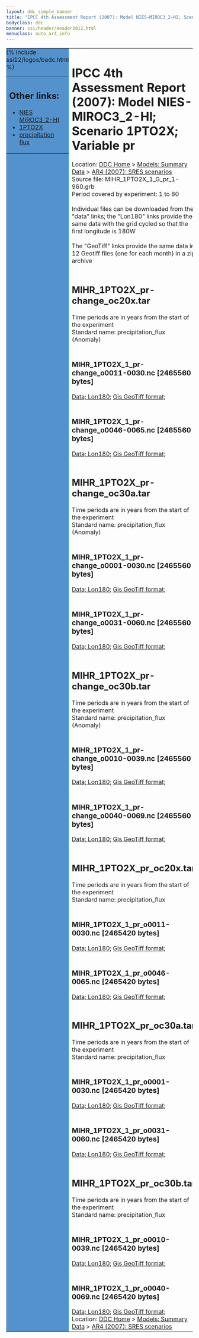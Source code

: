 ```yaml
---
layout: ddc_simple_banner
title: "IPCC 4th Assessment Report (2007): Model NIES-MIROC3_2-HI; Scenario 1PTO2X; Variable pr"
bodyclass: ddc
banner: ssi/header/Header2012.html
menuclass: auto_ar4_info
---
```



<table width="100%" border="0" cellspacing="0" cellpadding="0" style="border-collapse: collapse;">
<tr style="margin:0;padding:0;border:0;">
<td style="margin:0;padding:0;border:0;height:1pt;width:150pt;background:#5492CD;" valign="top" >

<div id="lh-col2" class="auto_ar4_info">
<table class="menumain" bgcolor="#5492CD" cellspacing="0" width="100%" border="0">
<tr><td>
<h2> Other links:</h2>
<ul>
<li><a href="/auto/ar4/model-NIES-MIROC3_2-HI.html">NIES<br/>MIROC3_2-HI</a></li>
<li><a href="/auto/ar4/scenario-1PTO2X.html">1PTO2X</a></li>
<li><a href="/auto/ar4/var-precipitation_flux.html">precipitation flux</a></li>
</ul>
</td></tr>
{% include ssi12/logos/badc.html %}
</table>
</div>
</td>
<td><h1>IPCC 4th Assessment Report (2007): Model NIES-MIROC3_2-HI; Scenario 1PTO2X; Variable pr</h1>

<!-- Breadcrumb1 -->
<div id="breadcrumb1" align="left">
Location: <a href="/index.html">DDC Home</a> > <a href="/sim/gcm_clim/">Models: Summary Data</a>
> <a href="/sim/gcm_clim/SRES_AR4/index.html">AR4 (2007): SRES scenarios</a>
</div>
<!-- End of Breadcrumb1 -->Source file: MIHR_1PTO2X_1_G_pr_1-960.grb
<br/>
Period covered by experiment: 1 to 80<br/>
<br/>Individual files can be downloaded from the "data" links; the "Lon180" links provide the same data
         with the grid cycled so that the first longitude is 180W<br/>
<br/>The "GeoTiff" links provide the same data in 12 Geotiff files (one for each month)
          in a zip archive<br/>
<br/><h2>MIHR_1PTO2X_pr-change_oc20x.tar</h2>
Time periods are in years from the start of the experiment<br/>
Standard name: precipitation_flux (Anomaly)<br>
<br/><h3>MIHR_1PTO2X_1_pr-change_o0011-0030.nc [2465560 bytes]</h3>
<a href="http://apps.ipcc-data.org/cgi-bin/downl/ar4_nc/pr/MIHR_1PTO2X_1_pr-change_o0011-0030.nc">Data; </a><a href="http://apps.ipcc-data.org/cgi-bin/downl/ar4_nc/pr/MIHR_1PTO2X_1_pr-change_o0011-0030.cyto180.nc"> Lon180</a>; <a href="/cgi-bin/downl/ar4_tif/pr/MIHR_1PTO2X_1_pr-change_o0011-0030.zip">Gis GeoTiff format; </a><br/>
<br/><h3>MIHR_1PTO2X_1_pr-change_o0046-0065.nc [2465560 bytes]</h3>
<a href="http://apps.ipcc-data.org/cgi-bin/downl/ar4_nc/pr/MIHR_1PTO2X_1_pr-change_o0046-0065.nc">Data; </a><a href="http://apps.ipcc-data.org/cgi-bin/downl/ar4_nc/pr/MIHR_1PTO2X_1_pr-change_o0046-0065.cyto180.nc"> Lon180</a>; <a href="/cgi-bin/downl/ar4_tif/pr/MIHR_1PTO2X_1_pr-change_o0046-0065.zip">Gis GeoTiff format; </a><br/>
<br/><h2>MIHR_1PTO2X_pr-change_oc30a.tar</h2>
Time periods are in years from the start of the experiment<br/>
Standard name: precipitation_flux (Anomaly)<br>
<br/><h3>MIHR_1PTO2X_1_pr-change_o0001-0030.nc [2465560 bytes]</h3>
<a href="http://apps.ipcc-data.org/cgi-bin/downl/ar4_nc/pr/MIHR_1PTO2X_1_pr-change_o0001-0030.nc">Data; </a><a href="http://apps.ipcc-data.org/cgi-bin/downl/ar4_nc/pr/MIHR_1PTO2X_1_pr-change_o0001-0030.cyto180.nc"> Lon180</a>; <a href="/cgi-bin/downl/ar4_tif/pr/MIHR_1PTO2X_1_pr-change_o0001-0030.zip">Gis GeoTiff format; </a><br/>
<br/><h3>MIHR_1PTO2X_1_pr-change_o0031-0060.nc [2465560 bytes]</h3>
<a href="http://apps.ipcc-data.org/cgi-bin/downl/ar4_nc/pr/MIHR_1PTO2X_1_pr-change_o0031-0060.nc">Data; </a><a href="http://apps.ipcc-data.org/cgi-bin/downl/ar4_nc/pr/MIHR_1PTO2X_1_pr-change_o0031-0060.cyto180.nc"> Lon180</a>; <a href="/cgi-bin/downl/ar4_tif/pr/MIHR_1PTO2X_1_pr-change_o0031-0060.zip">Gis GeoTiff format; </a><br/>
<br/><h2>MIHR_1PTO2X_pr-change_oc30b.tar</h2>
Time periods are in years from the start of the experiment<br/>
Standard name: precipitation_flux (Anomaly)<br>
<br/><h3>MIHR_1PTO2X_1_pr-change_o0010-0039.nc [2465560 bytes]</h3>
<a href="http://apps.ipcc-data.org/cgi-bin/downl/ar4_nc/pr/MIHR_1PTO2X_1_pr-change_o0010-0039.nc">Data; </a><a href="http://apps.ipcc-data.org/cgi-bin/downl/ar4_nc/pr/MIHR_1PTO2X_1_pr-change_o0010-0039.cyto180.nc"> Lon180</a>; <a href="/cgi-bin/downl/ar4_tif/pr/MIHR_1PTO2X_1_pr-change_o0010-0039.zip">Gis GeoTiff format; </a><br/>
<br/><h3>MIHR_1PTO2X_1_pr-change_o0040-0069.nc [2465560 bytes]</h3>
<a href="http://apps.ipcc-data.org/cgi-bin/downl/ar4_nc/pr/MIHR_1PTO2X_1_pr-change_o0040-0069.nc">Data; </a><a href="http://apps.ipcc-data.org/cgi-bin/downl/ar4_nc/pr/MIHR_1PTO2X_1_pr-change_o0040-0069.cyto180.nc"> Lon180</a>; <a href="/cgi-bin/downl/ar4_tif/pr/MIHR_1PTO2X_1_pr-change_o0040-0069.zip">Gis GeoTiff format; </a><br/>
<br/><h2>MIHR_1PTO2X_pr_oc20x.tar</h2>
Time periods are in years from the start of the experiment<br/>
Standard name: precipitation_flux<br>
<br/><h3>MIHR_1PTO2X_1_pr_o0011-0030.nc [2465420 bytes]</h3>
<a href="http://apps.ipcc-data.org/cgi-bin/downl/ar4_nc/pr/MIHR_1PTO2X_1_pr_o0011-0030.nc">Data; </a><a href="http://apps.ipcc-data.org/cgi-bin/downl/ar4_nc/pr/MIHR_1PTO2X_1_pr_o0011-0030.cyto180.nc"> Lon180</a>; <a href="/cgi-bin/downl/ar4_tif/pr/MIHR_1PTO2X_1_pr_o0011-0030.zip">Gis GeoTiff format; </a><br/>
<br/><h3>MIHR_1PTO2X_1_pr_o0046-0065.nc [2465420 bytes]</h3>
<a href="http://apps.ipcc-data.org/cgi-bin/downl/ar4_nc/pr/MIHR_1PTO2X_1_pr_o0046-0065.nc">Data; </a><a href="http://apps.ipcc-data.org/cgi-bin/downl/ar4_nc/pr/MIHR_1PTO2X_1_pr_o0046-0065.cyto180.nc"> Lon180</a>; <a href="/cgi-bin/downl/ar4_tif/pr/MIHR_1PTO2X_1_pr_o0046-0065.zip">Gis GeoTiff format; </a><br/>
<br/><h2>MIHR_1PTO2X_pr_oc30a.tar</h2>
Time periods are in years from the start of the experiment<br/>
Standard name: precipitation_flux<br>
<br/><h3>MIHR_1PTO2X_1_pr_o0001-0030.nc [2465420 bytes]</h3>
<a href="http://apps.ipcc-data.org/cgi-bin/downl/ar4_nc/pr/MIHR_1PTO2X_1_pr_o0001-0030.nc">Data; </a><a href="http://apps.ipcc-data.org/cgi-bin/downl/ar4_nc/pr/MIHR_1PTO2X_1_pr_o0001-0030.cyto180.nc"> Lon180</a>; <a href="/cgi-bin/downl/ar4_tif/pr/MIHR_1PTO2X_1_pr_o0001-0030.zip">Gis GeoTiff format; </a><br/>
<br/><h3>MIHR_1PTO2X_1_pr_o0031-0060.nc [2465420 bytes]</h3>
<a href="http://apps.ipcc-data.org/cgi-bin/downl/ar4_nc/pr/MIHR_1PTO2X_1_pr_o0031-0060.nc">Data; </a><a href="http://apps.ipcc-data.org/cgi-bin/downl/ar4_nc/pr/MIHR_1PTO2X_1_pr_o0031-0060.cyto180.nc"> Lon180</a>; <a href="/cgi-bin/downl/ar4_tif/pr/MIHR_1PTO2X_1_pr_o0031-0060.zip">Gis GeoTiff format; </a><br/>
<br/><h2>MIHR_1PTO2X_pr_oc30b.tar</h2>
Time periods are in years from the start of the experiment<br/>
Standard name: precipitation_flux<br>
<br/><h3>MIHR_1PTO2X_1_pr_o0010-0039.nc [2465420 bytes]</h3>
<a href="http://apps.ipcc-data.org/cgi-bin/downl/ar4_nc/pr/MIHR_1PTO2X_1_pr_o0010-0039.nc">Data; </a><a href="http://apps.ipcc-data.org/cgi-bin/downl/ar4_nc/pr/MIHR_1PTO2X_1_pr_o0010-0039.cyto180.nc"> Lon180</a>; <a href="/cgi-bin/downl/ar4_tif/pr/MIHR_1PTO2X_1_pr_o0010-0039.zip">Gis GeoTiff format; </a><br/>
<br/><h3>MIHR_1PTO2X_1_pr_o0040-0069.nc [2465420 bytes]</h3>
<a href="http://apps.ipcc-data.org/cgi-bin/downl/ar4_nc/pr/MIHR_1PTO2X_1_pr_o0040-0069.nc">Data; </a><a href="http://apps.ipcc-data.org/cgi-bin/downl/ar4_nc/pr/MIHR_1PTO2X_1_pr_o0040-0069.cyto180.nc"> Lon180</a>; <a href="/cgi-bin/downl/ar4_tif/pr/MIHR_1PTO2X_1_pr_o0040-0069.zip">Gis GeoTiff format; </a><br/>
<!-- Breadcrumb2 -->
<div id="breadcrumb2" align="left">
Location: <a href="/index.html">DDC Home</a> > <a href="/sim/gcm_clim/">Models: Summary Data</a>
> <a href="/sim/gcm_clim/SRES_AR4/index.html">AR4 (2007): SRES scenarios</a>
</div>
<!-- End of Breadcrumb2 --></td></tr></table>
